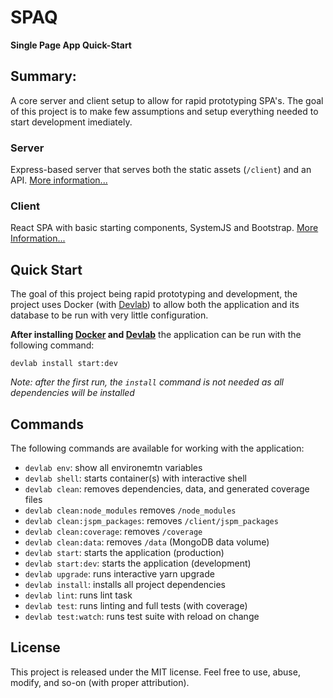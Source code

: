 # SPAQ
**Single Page App Quick-Start**

## Summary:

A core server and client setup to allow for rapid prototyping SPA's. The goal of this project is to make few assumptions and setup everything needed to start development imediately.

### Server

Express-based server that serves both the static assets (`/client`) and an API. [More information...](/server/README.md)

### Client

React SPA with basic starting components, SystemJS and Bootstrap. [More Information...](/client/README.md)

## Quick Start

The goal of this project being rapid prototyping and development, the project uses Docker (with [Devlab](https://github.com/TechnologyAdvice/DevLab)) to allow both the application and its database to be run with very little configuration.

**After installing [Docker](https://docs.docker.com/engine/installation/) and [Devlab](https://github.com/TechnologyAdvice/DevLab)** the application can be run with the following command:

```
devlab install start:dev
```

_Note: after the first run, the `install` command is not needed as all dependencies will be installed_

## Commands

The following commands are available for working with the application:

  * `devlab env`: show all environemtn variables
  * `devlab shell`: starts container(s) with interactive shell
  * `devlab clean`: removes dependencies, data, and generated coverage files
  * `devlab clean:node_modules` removes `/node_modules`
  * `devlab clean:jspm_packages`: removes `/client/jspm_packages`
  * `devlab clean:coverage`: removes `/coverage`
  * `devlab clean:data`: removes `/data` (MongoDB data volume)
  * `devlab start`: starts the application (production)
  * `devlab start:dev`: starts the application (development)
  * `devlab upgrade`: runs interactive yarn upgrade
  * `devlab install`: installs all project dependencies
  * `devlab lint`: runs lint task
  * `devlab test`: runs linting and full tests (with coverage)
  * `devlab test:watch`: runs test suite with reload on change

## License

This project is released under the MIT license. Feel free to use, abuse, modify, and so-on (with proper attribution).
